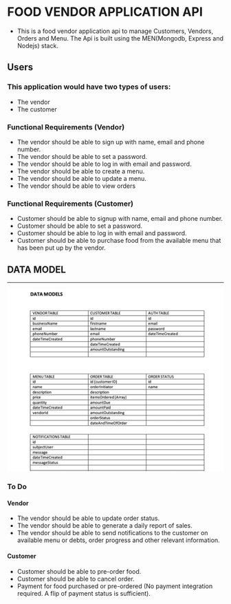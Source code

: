 # FOOD VENDOR APPLICATION API
- This is a food vendor application api to manage Customers, Vendors, Orders and Menu.
The Api is built using the MEN(Mongodb, Express and Nodejs) stack.

## Users
### This application would have two types of users:
- The vendor
- The customer


### Functional Requirements (Vendor)
- The vendor should be able to sign up with name, email and phone number.
- The vendor should be able to set a password.
- The vendor should be able to log in with email and password.
- The vendor should be able to create a menu.
- The vendor should be able to update a menu.
- The vendor should be able to view orders


### Functional Requirements (Customer)
- Customer should be able to signup with name, email and phone number.
- Customer should be able to set a password.
- Customer should be able to log in with email and password.
- Customer should be able to purchase food from the available menu that has been put up by the
vendor.


## DATA MODEL
---
![](datamodel.png)


### To Do
#### Vendor
- The vendor should be able to update order status.
- The vendor should be able to generate a daily report of sales.
- The vendor should be able to send notifications to the customer on available menu or debts,
order progress and other relevant information.

#### Customer
- Customer should be able to pre-order food.
- Customer should be able to cancel order.
- Payment for food purchased or pre-ordered (No payment integration required. A flip of payment status is sufficient).

